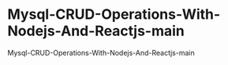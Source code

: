 # Mysql-CRUD-Operations-With-Nodejs-And-Reactjs-main
Mysql-CRUD-Operations-With-Nodejs-And-Reactjs-main
